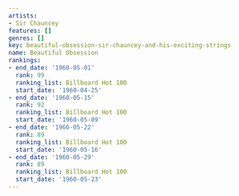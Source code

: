 ```yaml
---
artists:
- Sir Chauncey
features: []
genres: []
key: beautiful-obsession-sir-chauncey-and-his-exciting-strings
name: Beautiful Obsession
rankings:
- end_date: '1960-05-01'
  rank: 99
  ranking_list: Billboard Hot 100
  start_date: '1960-04-25'
- end_date: '1960-05-15'
  rank: 92
  ranking_list: Billboard Hot 100
  start_date: '1960-05-09'
- end_date: '1960-05-22'
  rank: 89
  ranking_list: Billboard Hot 100
  start_date: '1960-05-16'
- end_date: '1960-05-29'
  rank: 89
  ranking_list: Billboard Hot 100
  start_date: '1960-05-23'
---
```


